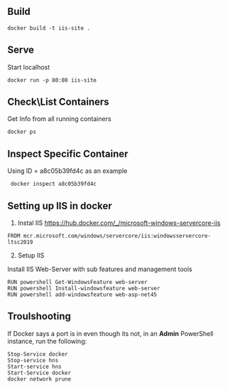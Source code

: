 ## Build

```
docker build -t iis-site .
```

## Serve
Start localhost

```
docker run -p 80:80 iis-site
```

## Check\List Containers
Get Info from all running containers
```
docker ps
```

## Inspect Specific Container

Using ID = a8c05b39fd4c as an example
```
 docker inspect a8c05b39fd4c
```

## Setting up IIS in docker

1. Instal IIS https://hub.docker.com/_/microsoft-windows-servercore-iis

```
FROM mcr.microsoft.com/windows/servercore/iis:windowsservercore-ltsc2019
```

2. Setup IIS

Install IIS Web-Server with sub features and management tools

```
RUN powershell Get-WindowsFeature web-server
RUN powershell Install-windowsfeature web-server
RUN powershell add-windowsfeature web-asp-net45
```

## Troulshooting

If Docker says a port is in even though its not, in an **Admin** PowerShell instance, run the following:

```
Stop-Service docker
Stop-service hns
Start-service hns
Start-Service docker
docker network prune
```